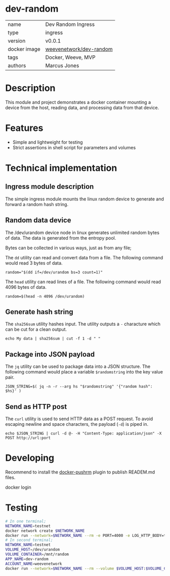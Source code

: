 # dev-random

|              |                                                            |
| ------------ | ---------------------------------------------------------- |
| name         | Dev Random Ingress                                         |
| type         | ingress                                                    |
| version      | v0.0.1                                                     |
| docker image | [weevenetwork/dev-random](https://hub.docker.com/r/weevenetwork/dev-random) |
| tags         | Docker, Weeve, MVP                                         |
| authors      | Marcus Jones                                               |

# Description
This module and project demonstrates a docker container mounting a device from the host, reading data, and processing data from that device.

# Features
- Simple and lightweight for testing
- Strict assertions in shell script for parameters and volumes

# Technical implementation

## Ingress module description
The simple ingress module mounts the linux random device to generate and forward a random hash string.

## Random data device
The /dev/urandom device node in linux generates unlimited random bytes of data. The data is generated from the entropy pool.

Bytes can be collected in various ways, just as from any file;

The `dd` utility can read and convert data from a file. The following command would read 3 bytes of data.

`random="$(dd if=/dev/urandom bs=3 count=1)"`

The `head` utility can read lines of a file. The following command would read 4096 bytes of data.

`random=$(head -n 4096 /dev/urandom)`

## Generate hash string
The `sha256sum` utility hashes input. The utility outputs a `-` characture which can be cut for a clean output.

`echo My data | sha256sum | cut -f 1 -d " "`

## Package into JSON payload
The `jq` utility can be used to package data into a JSON structure. The following command would place a variable `$randomstring` into the key value pair.

`JSON_STRING=$( jq -n -r --arg hs "$randomstring" '{"random hash": $hs}' )`

## Send as HTTP post

The `curl` utility is used to send HTTP data as a POST request. To avoid escaping newline and space characters, the payload (`-d`) is piped in.

`echo $JSON_STRING | curl -d @- -H "Content-Type: application/json" -X POST http://url:port`
# Developing
Recommend to install the [docker-pushrm](https://github.com/christian-korneck/docker-pushrm) plugin to publish READEM.md files.

docker login


# Testing
```bash
# In one terminal;
NETWORK_NAME=testnet
docker network create $NETWORK_NAME
docker run --network=$NETWORK_NAME --rm -e PORT=4000 -e LOG_HTTP_BODY=true -e LOG_HTTP_HEADERS=true --name echo jmalloc/echo-server
# In second terminal;
NETWORK_NAME=testnet
VOLUME_HOST=/dev/urandom
VOLUME_CONTAINER=/mnt/random
APP_NAME=dev-random
ACCOUNT_NAME=weevenetwork
docker run --network=$NETWORK_NAME --rm --volume $VOLUME_HOST:$VOLUME_CONTAINER -e EGRESS_URL=echo -e PORT=4000 -e VOLUME_CONTAINER=/mnt/random $ACCOUNT_NAME/$APP_NAME --hash sha256 --interval=2
```